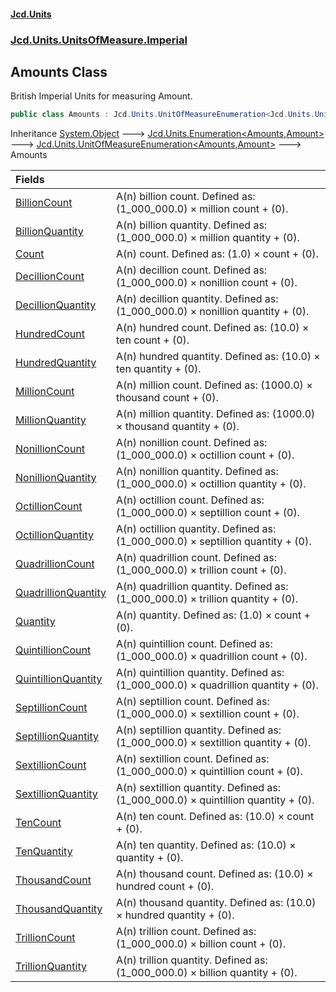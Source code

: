#### [Jcd.Units](index.md 'index')
### [Jcd.Units.UnitsOfMeasure.Imperial](Jcd.Units.UnitsOfMeasure.Imperial.md 'Jcd.Units.UnitsOfMeasure.Imperial')

## Amounts Class

British Imperial Units for measuring Amount.

```csharp
public class Amounts : Jcd.Units.UnitOfMeasureEnumeration<Jcd.Units.UnitsOfMeasure.Imperial.Amounts, Jcd.Units.UnitTypes.Amount>
```

Inheritance [System.Object](https://docs.microsoft.com/en-us/dotnet/api/System.Object 'System.Object') &#129106; [Jcd.Units.Enumeration&lt;](Enumeration_TEnumeration,T_.md 'Jcd.Units.Enumeration<TEnumeration,T>')[Amounts](Amounts.md 'Jcd.Units.UnitsOfMeasure.Imperial.Amounts')[,](Enumeration_TEnumeration,T_.md 'Jcd.Units.Enumeration<TEnumeration,T>')[Amount](Amount.md 'Jcd.Units.UnitTypes.Amount')[&gt;](Enumeration_TEnumeration,T_.md 'Jcd.Units.Enumeration<TEnumeration,T>') &#129106; [Jcd.Units.UnitOfMeasureEnumeration&lt;](UnitOfMeasureEnumeration_TEnumeration,T_.md 'Jcd.Units.UnitOfMeasureEnumeration<TEnumeration,T>')[Amounts](Amounts.md 'Jcd.Units.UnitsOfMeasure.Imperial.Amounts')[,](UnitOfMeasureEnumeration_TEnumeration,T_.md 'Jcd.Units.UnitOfMeasureEnumeration<TEnumeration,T>')[Amount](Amount.md 'Jcd.Units.UnitTypes.Amount')[&gt;](UnitOfMeasureEnumeration_TEnumeration,T_.md 'Jcd.Units.UnitOfMeasureEnumeration<TEnumeration,T>') &#129106; Amounts

| Fields | |
| :--- | :--- |
| [BillionCount](Amounts.BillionCount.md 'Jcd.Units.UnitsOfMeasure.Imperial.Amounts.BillionCount') | A(n) billion count. Defined as: (1_000_000.0) × million count + (0). |
| [BillionQuantity](Amounts.BillionQuantity.md 'Jcd.Units.UnitsOfMeasure.Imperial.Amounts.BillionQuantity') | A(n) billion quantity. Defined as: (1_000_000.0) × million quantity + (0). |
| [Count](Amounts.Count.md 'Jcd.Units.UnitsOfMeasure.Imperial.Amounts.Count') | A(n) count. Defined as: (1.0) ×  count + (0). |
| [DecillionCount](Amounts.DecillionCount.md 'Jcd.Units.UnitsOfMeasure.Imperial.Amounts.DecillionCount') | A(n) decillion count. Defined as: (1_000_000.0) × nonillion count + (0). |
| [DecillionQuantity](Amounts.DecillionQuantity.md 'Jcd.Units.UnitsOfMeasure.Imperial.Amounts.DecillionQuantity') | A(n) decillion quantity. Defined as: (1_000_000.0) × nonillion quantity + (0). |
| [HundredCount](Amounts.HundredCount.md 'Jcd.Units.UnitsOfMeasure.Imperial.Amounts.HundredCount') | A(n) hundred count. Defined as: (10.0) × ten count + (0). |
| [HundredQuantity](Amounts.HundredQuantity.md 'Jcd.Units.UnitsOfMeasure.Imperial.Amounts.HundredQuantity') | A(n) hundred quantity. Defined as: (10.0) × ten quantity + (0). |
| [MillionCount](Amounts.MillionCount.md 'Jcd.Units.UnitsOfMeasure.Imperial.Amounts.MillionCount') | A(n) million count. Defined as: (1000.0) × thousand count + (0). |
| [MillionQuantity](Amounts.MillionQuantity.md 'Jcd.Units.UnitsOfMeasure.Imperial.Amounts.MillionQuantity') | A(n) million quantity. Defined as: (1000.0) × thousand quantity + (0). |
| [NonillionCount](Amounts.NonillionCount.md 'Jcd.Units.UnitsOfMeasure.Imperial.Amounts.NonillionCount') | A(n) nonillion count. Defined as: (1_000_000.0) × octillion count + (0). |
| [NonillionQuantity](Amounts.NonillionQuantity.md 'Jcd.Units.UnitsOfMeasure.Imperial.Amounts.NonillionQuantity') | A(n) nonillion quantity. Defined as: (1_000_000.0) × octillion quantity + (0). |
| [OctillionCount](Amounts.OctillionCount.md 'Jcd.Units.UnitsOfMeasure.Imperial.Amounts.OctillionCount') | A(n) octillion count. Defined as: (1_000_000.0) × septillion count + (0). |
| [OctillionQuantity](Amounts.OctillionQuantity.md 'Jcd.Units.UnitsOfMeasure.Imperial.Amounts.OctillionQuantity') | A(n) octillion quantity. Defined as: (1_000_000.0) × septillion quantity + (0). |
| [QuadrillionCount](Amounts.QuadrillionCount.md 'Jcd.Units.UnitsOfMeasure.Imperial.Amounts.QuadrillionCount') | A(n) quadrillion count. Defined as: (1_000_000.0) × trillion count + (0). |
| [QuadrillionQuantity](Amounts.QuadrillionQuantity.md 'Jcd.Units.UnitsOfMeasure.Imperial.Amounts.QuadrillionQuantity') | A(n) quadrillion quantity. Defined as: (1_000_000.0) × trillion quantity + (0). |
| [Quantity](Amounts.Quantity.md 'Jcd.Units.UnitsOfMeasure.Imperial.Amounts.Quantity') | A(n) quantity. Defined as: (1.0) ×  count + (0). |
| [QuintillionCount](Amounts.QuintillionCount.md 'Jcd.Units.UnitsOfMeasure.Imperial.Amounts.QuintillionCount') | A(n) quintillion count. Defined as: (1_000_000.0) × quadrillion count + (0). |
| [QuintillionQuantity](Amounts.QuintillionQuantity.md 'Jcd.Units.UnitsOfMeasure.Imperial.Amounts.QuintillionQuantity') | A(n) quintillion quantity. Defined as: (1_000_000.0) × quadrillion quantity + (0). |
| [SeptillionCount](Amounts.SeptillionCount.md 'Jcd.Units.UnitsOfMeasure.Imperial.Amounts.SeptillionCount') | A(n) septillion count. Defined as: (1_000_000.0) × sextillion count + (0). |
| [SeptillionQuantity](Amounts.SeptillionQuantity.md 'Jcd.Units.UnitsOfMeasure.Imperial.Amounts.SeptillionQuantity') | A(n) septillion quantity. Defined as: (1_000_000.0) × sextillion quantity + (0). |
| [SextillionCount](Amounts.SextillionCount.md 'Jcd.Units.UnitsOfMeasure.Imperial.Amounts.SextillionCount') | A(n) sextillion count. Defined as: (1_000_000.0) × quintillion count + (0). |
| [SextillionQuantity](Amounts.SextillionQuantity.md 'Jcd.Units.UnitsOfMeasure.Imperial.Amounts.SextillionQuantity') | A(n) sextillion quantity. Defined as: (1_000_000.0) × quintillion quantity + (0). |
| [TenCount](Amounts.TenCount.md 'Jcd.Units.UnitsOfMeasure.Imperial.Amounts.TenCount') | A(n) ten count. Defined as: (10.0) ×  count + (0). |
| [TenQuantity](Amounts.TenQuantity.md 'Jcd.Units.UnitsOfMeasure.Imperial.Amounts.TenQuantity') | A(n) ten quantity. Defined as: (10.0) ×  quantity + (0). |
| [ThousandCount](Amounts.ThousandCount.md 'Jcd.Units.UnitsOfMeasure.Imperial.Amounts.ThousandCount') | A(n) thousand count. Defined as: (10.0) × hundred count + (0). |
| [ThousandQuantity](Amounts.ThousandQuantity.md 'Jcd.Units.UnitsOfMeasure.Imperial.Amounts.ThousandQuantity') | A(n) thousand quantity. Defined as: (10.0) × hundred quantity + (0). |
| [TrillionCount](Amounts.TrillionCount.md 'Jcd.Units.UnitsOfMeasure.Imperial.Amounts.TrillionCount') | A(n) trillion count. Defined as: (1_000_000.0) × billion count + (0). |
| [TrillionQuantity](Amounts.TrillionQuantity.md 'Jcd.Units.UnitsOfMeasure.Imperial.Amounts.TrillionQuantity') | A(n) trillion quantity. Defined as: (1_000_000.0) × billion quantity + (0). |
